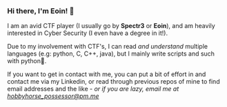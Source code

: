 ### Hi there, I'm Eoin! 👋
I am an avid CTF player (I usually go by **Spectr3** or **Eoin**), and am heavily interested in Cyber Security (I even have a degree in it!).

Due to my involvement with CTF's, I can read *and understand* multiple languages (e.g: python, C, C++, java), but I mainly write scripts and such with python:snake:.

If you want to get in contact with me, you can put a bit of effort in and contact me via my Linkedin, or read through previous repos of mine to find email addresses and the like -  *or if you are lazy, email me at hobbyhorse_possessor@pm.me*

<!--
**Finneyyy/Finneyyy** is a ✨ _special_ ✨ repository because its `README.md` (this file) appears on your GitHub profile.

Here are some ideas to get you started:

- 🔭 I’m currently working on ...
- 🌱 I’m currently learning ...
- 👯 I’m looking to collaborate on ...
- 🤔 I’m looking for help with ...
- 💬 Ask me about ...
- 📫 How to reach me: ...
- 😄 Pronouns: ...
- ⚡ Fun fact: ...
-->

